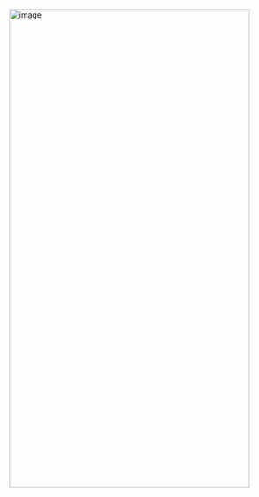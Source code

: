 <img width="435" height="866" alt="image" src="https://github.com/user-attachments/assets/7ec4832d-a790-4e8c-9924-2d8cdefb4aea" />
